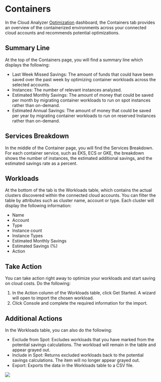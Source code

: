 # Containers

In the Cloud Analyzer [Optimization](cloud-analyzer/tutorials/use-optimization-dashboard/) dashboard, the Containers tab provides an overview of the containerized environments across your connected cloud accounts and recommends potential optimizations.

## Summary Line

At the top of the Containers page, you will find a summary line which displays the following:

* Last Week Missed Savings: The amount of funds that could have been saved over the past week by optimizing container workloads across the selected accounts.
* Instances: The number of relevant instances analyzed.
* Estimated Monthly Savings: The amount of money that could be saved per month by migrating container workloads to run on spot instances rather than on-demand.
* Estimated Annual Savings: The amount of money that could be saved per year by migrating container workloads to run on reserved Instances rather than on-demand.

## Services Breakdown

In the middle of the Container page, you will find the Services Breakdown. For each container service, such as EKS, ECS or GKE, the breakdown shows the number of instances, the estimated additional savings, and the estimated savings rate as a percent.

## Workloads

At the bottom of the tab is the Workloads table, which contains the actual clusters discovered within the connected cloud accounts. You can filter the table by attributes such as cluster name, account or type. Each cluster will display the following information:

* Name
* Account
* Type
* Instance count
* Instance Types
* Estimated Monthly Savings
* Estimated Savings (%)
* Action

## Take Action

You can take action right away to optimize your workloads and start saving on cloud costs. Do the following:

1. In the Action column of the Workloads table, click Get Started. A wizard will open to import the chosen workload.
2. Click Console and complete the required information for the import.

## Additional Actions

In the Workloads table, you can also do the following:

* Exclude from Spot: Excludes workloads that you have marked from the potential savings calculations. The workload will remain in the table and appear grayed out.
* Include in Spot: Returns excluded workloads back to the potential savings calculations. The item will no longer appear grayed out.
* Export: Exports the data in the Workloads table to a CSV file.

<img src="/cloud-analyzer/_media/tutorials-optimization-containers-01.png" />
